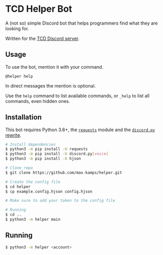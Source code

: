 # TCD Helper Bot

A (not so) simple Discord bot that helps programmers find what they are looking for.

Written for the [TCD Discord server](https://discord.gg/code).

## Usage
To use the bot, mention it with your command.

```@helper help```

In direct messages the mention is optional.

Use the `help` command to list available commands, or `_help` to list all commands, even hidden ones.

## Installation
This bot requires Python 3.6+, the [`requests`](https://pypi.org/project/requests/) module and the [`discord.py` rewrite](https://github.com/Rapptz/discord.py/tree/rewrite).
```sh
# Install dependencies
$ python3 -m pip install -U requests
$ python3 -m pip install -U discord.py[voice]
$ python3 -m pip install -U hjson

# Clone repo
$ git clone https://github.com/max-kamps/helper.git

# Create the config file
$ cd helper
$ cp example.config.hjson config.hjson

# Make sure to add your token to the config file

# Running
$ cd ..
$ python3 -m helper main
```

## Running
```sh
$ python3 -m helper <account>
```
